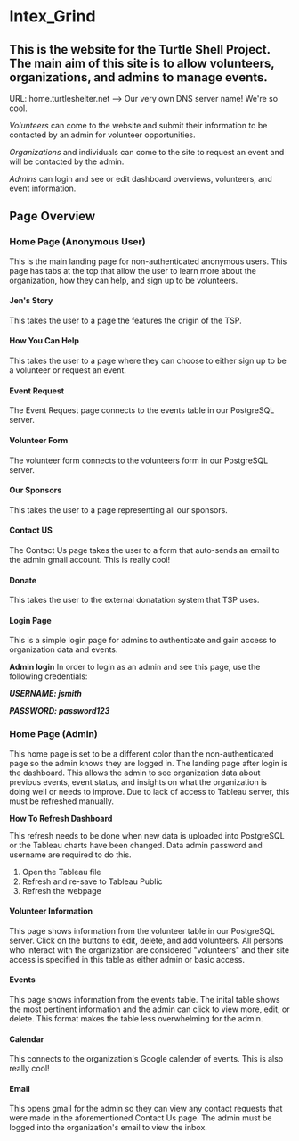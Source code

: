 # Intex_Grind

## This is the website for the Turtle Shell Project. The main aim of this site is to allow volunteers, organizations, and admins to manage events.

URL: home.turtleshelter.net --> Our very own DNS server name! We're so cool.

*Volunteers* can come to the website and submit their information to be contacted by an admin for volunteer opportunities.

*Organizations* and individuals can come to the site to request an event and will be contacted by the admin.

*Admins* can login and see or edit dashboard overviews, volunteers, and event information.

## Page Overview

### Home Page (Anonymous User)

This is the main landing page for non-authenticated anonymous users. This page has tabs at the top that allow the user to learn more about the organization, how they can help, and sign up to be volunteers.

#### Jen's Story

This takes the user to a page the features the origin of the TSP.

#### How You Can Help

This takes the user to a page where they can choose to either sign up to be a volunteer or request an event.

  #### Event Request

  The Event Request page connects to the events table in our PostgreSQL server. 

  #### Volunteer Form

  The volunteer form connects to the volunteers form in our PostgreSQL server.

#### Our Sponsors

This takes the user to a page representing all our sponsors.

#### Contact US

The Contact Us page takes the user to a form that auto-sends an email to the admin gmail account. This is really cool!

#### Donate

This takes the user to the external donatation system that TSP uses.

#### Login Page 

This is a simple login page for admins to authenticate and gain access to organization data and events.

**Admin login** 
In order to login as an admin and see this page, use the following credentials:

  ***USERNAME: jsmith***
  
  ***PASSWORD: password123***

### Home Page (Admin)

This home page is set to be a different color than the non-authenticated page so the admin knows they are logged in. The landing page after login is the dashboard. This allows the admin to see organization data about previous events, event status, and insights on what the organization is doing well or needs to improve. Due to lack of access to Tableau server, this must be refreshed manually.

**How To Refresh Dashboard**

This refresh needs to be done when new data is uploaded into PostgreSQL or the Tableau charts have been changed. Data admin password and username are required to do this.

1. Open the Tableau file
2. Refresh and re-save to Tableau Public
3. Refresh the webpage

#### Volunteer Information

This page shows information from the volunteer table in our PostgreSQL server. Click on the buttons to edit, delete, and add volunteers. All persons who interact with the organization are considered "volunteers" and their site access is specified in this table as either admin or basic access.

#### Events

This page shows information from the events table. The inital table shows the most pertinent information and the admin can click to view more, edit, or delete. This format makes the table less overwhelming for the admin.

#### Calendar

This connects to the organization's Google calender of events. This is also really cool!

#### Email

This opens gmail for the admin so they can view any contact requests that were made in the aforementioned Contact Us page. The admin must be logged into the organization's email to view the inbox. 





